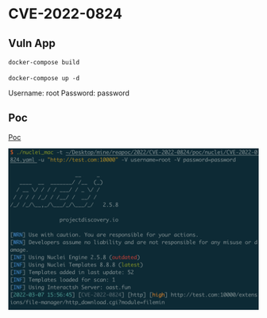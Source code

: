# CVE-2022-0824

## Vuln App

```
docker-compose build

docker-compose up -d
```

Username: root
Password: password

## Poc

[Poc](../poc/nuclei/CVE-2022-0824.yaml)

![](1.png)